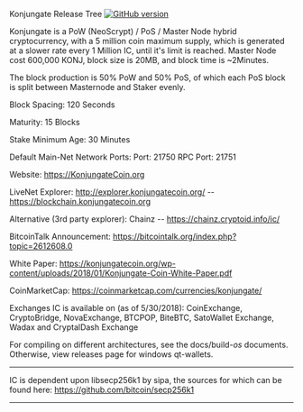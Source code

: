 Konjungate Release Tree [![GitHub version](https://img.shields.io/badge/Version-1.2.0.0-brightgreen.svg)](https://github.com/konjungatecoin/konjungatecoin)

Konjungate is a PoW (NeoScrypt) / PoS / Master Node hybrid cryptocurrency, with a 5 million coin maximum supply, which is generated at a slower rate every 1 Million IC, until it's limit is reached. Master Node cost 600,000 KONJ, block size is 20MB, and block time is ~2Minutes.

The block production is 50% PoW and 50% PoS, of which each PoS block is split between Masternode and Staker evenly.

Block Spacing: 120 Seconds

Maturity: 15 Blocks

Stake Minimum Age: 30 Minutes

Default Main-Net Network Ports:
Port: 21750
RPC Port: 21751

Website: https://KonjungateCoin.org

LiveNet Explorer: http://explorer.konjungatecoin.org/  -- https://blockchain.konjungatecoin.org

Alternative (3rd party explorer): Chainz -- https://chainz.cryptoid.info/ic/

BitcoinTalk Announcement: https://bitcointalk.org/index.php?topic=2612608.0

White Paper: https://konjungatecoin.org/wp-content/uploads/2018/01/Konjungate-Coin-White-Paper.pdf

CoinMarketCap: https://coinmarketcap.com/currencies/konjungate/

Exchanges IC is available on (as of 5/30/2018): CoinExchange, CryptoBridge, NovaExchange, BTCPOP, BiteBTC, SatoWallet Exchange, Wadax and CryptalDash Exchange

For compiling on different architectures, see the docs/build-*os* documents. Otherwise, view releases page for windows qt-wallets.

****
IC is dependent upon libsecp256k1 by sipa, the sources for which can be found here:
https://github.com/bitcoin/secp256k1
****
